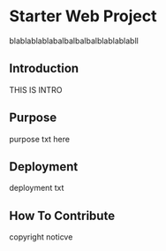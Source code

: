 # Starter Web Project
   blablablablabalbalbalbalblablablabll
## Introduction
THIS IS INTRO
## Purpose
purpose txt here
## Deployment
deployment txt
## How To Contribute

copyright noticve